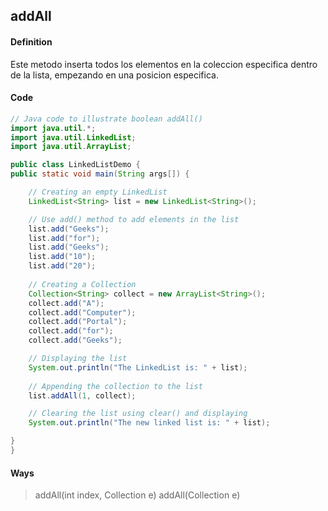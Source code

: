 ## addAll

#### Definition
Este metodo inserta todos los elementos en la coleccion especifica dentro de la lista, empezando en una posicion especifica.

#### Code
``` java
// Java code to illustrate boolean addAll()
import java.util.*;
import java.util.LinkedList;
import java.util.ArrayList;

public class LinkedListDemo {
public static void main(String args[]) {

	// Creating an empty LinkedList
	LinkedList<String> list = new LinkedList<String>();

	// Use add() method to add elements in the list
	list.add("Geeks");
	list.add("for");
	list.add("Geeks");
	list.add("10");
	list.add("20");
		
	// Creating a Collection
	Collection<String> collect = new ArrayList<String>();
	collect.add("A");
	collect.add("Computer");
	collect.add("Portal");
	collect.add("for");
	collect.add("Geeks");

	// Displaying the list
	System.out.println("The LinkedList is: " + list);
			
	// Appending the collection to the list
	list.addAll(1, collect);

	// Clearing the list using clear() and displaying
	System.out.println("The new linked list is: " + list);

}
}
``` 

#### Ways

> addAll(int index, Collection<E> e)
> addAll(Collection<E> e)
	

